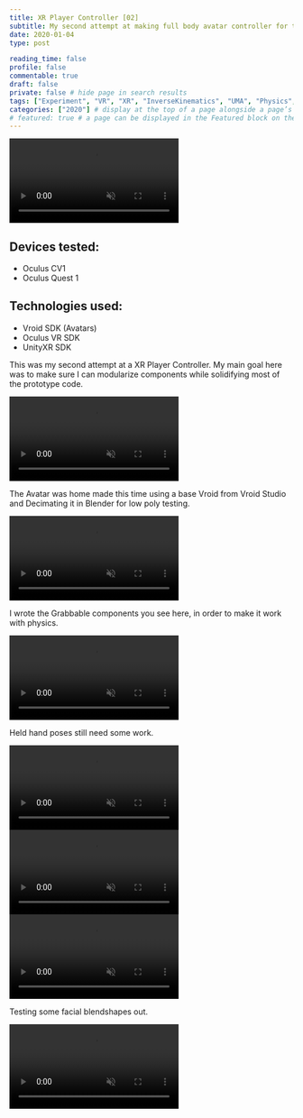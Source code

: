 ```yaml
---
title: XR Player Controller [02]
subtitle: My second attempt at making full body avatar controller for the XR Player.
date: 2020-01-04
type: post

reading_time: false
profile: false
commentable: true
draft: false
private: false # hide page in search results
tags: ["Experiment", "VR", "XR", "InverseKinematics", "UMA", "Physics", Unity]
categories: ["2020"] # display at the top of a page alongside a page’s metadata
# featured: true # a page can be displayed in the Featured block on the homepage. This is useful for sticky, announcement blog posts or selected publications etc.
---
```

<div class="video_thing">
    <video muted autoplay="" name="media" loop=""><source src="https://raw.githack.com/Denchyaknow/GitSite_Dencho/Develop/assets/media/projects/XRPlayerController02/XRLog_2020_076.webm" type="video/mp4"></video>
</div>

<!--more-->

## Devices tested:
- Oculus CV1
- Oculus Quest 1

<!-- Technologies Used -->
## Technologies used:
- Vroid SDK (Avatars)
- Oculus VR SDK
- UnityXR SDK

<p>This was my second attempt at a XR Player Controller. My main goal here was to make sure I can modularize components while solidifying most of the prototype code.</p>

<div class="video_thing">
    <video muted autoplay="" name="media" loop=""><source src="https://raw.githack.com/Denchyaknow/GitSite_Dencho/Develop/assets/media/projects/XRPlayerController02/XRLog_2020_079.webm" type="video/mp4"></video>
</div>

<p>The Avatar was home made this time using a base Vroid from Vroid Studio and Decimating it in Blender for low poly testing.</p>

<div class="video_thing">
    <video muted autoplay="" name="media" loop=""><source src="https://raw.githack.com/Denchyaknow/GitSite_Dencho/Develop/assets/media/projects/XRPlayerController02/XRLog_2020_083.webm" type="video/mp4"></video>
</div>

<p>I wrote the Grabbable components you see here, in order to make it work with physics.</p>

<div class="video_thing">
    <video muted autoplay="" name="media" loop=""><source src="https://raw.githack.com/Denchyaknow/GitSite_Dencho/Develop/assets/media/projects/XRPlayerController02/XRLog_2020_086.webm" type="video/mp4"></video>
</div>

<p>Held hand poses still need some work.</p>

<div class="video_thing">
    <video muted autoplay="" name="media" loop=""><source src="https://raw.githack.com/Denchyaknow/GitSite_Dencho/Develop/assets/media/projects/XRPlayerController02/XRLog_2020_092.webm" type="video/mp4"></video>
</div>

<div class="video_thing">
    <video muted autoplay="" name="media" loop=""><source src="https://raw.githack.com/Denchyaknow/GitSite_Dencho/Develop/assets/media/projects/XRPlayerController02/XRLog_2020_095.webm" type="video/mp4"></video>
</div>

<div class="video_thing">
    <video muted autoplay="" name="media" loop=""><source src="https://raw.githack.com/Denchyaknow/GitSite_Dencho/Develop/assets/media/projects/XRPlayerController02/XRLog_2020_098.webm" type="video/mp4"></video>
</div>

<p>Testing some facial blendshapes out.</p>

<div class="video_thing">
    <video muted autoplay="" name="media" loop=""><source src="https://raw.githack.com/Denchyaknow/GitSite_Dencho/Develop/assets/media/projects/XRPlayerController02/XRLog_2020_073.webm" type="video/mp4"></video>
</div>
